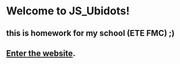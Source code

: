 # Welcome to JS_Ubidots! 
## this is homework for my school (ETE FMC) ;)

## [Enter the website](https://gabrielfeliciano.github.io/ETE---JS_Ubidots/).
